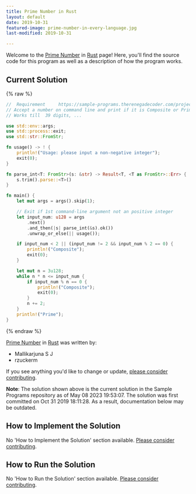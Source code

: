 ```yaml
---
title: Prime Number in Rust
layout: default
date: 2019-10-31
featured-image: prime-number-in-every-language.jpg
last-modified: 2019-10-31

---
```


Welcome to the [Prime Number](https://sampleprograms.io/projects/prime-number) in [Rust](https://sampleprograms.io/languages/rust) page! Here, you'll find the source code for this program as well as a description of how the program works.

## Current Solution

{% raw %}

```rust
//  Requirement     https://sample-programs.therenegadecoder.com/projects/prime-number/
// Accept a number on command line and print if it is Composite or Prime 
// Works till  39 digits, ...

use std::env::args;
use std::process::exit;
use std::str::FromStr;

fn usage() -> ! {
    println!("Usage: please input a non-negative integer");
    exit(0);
}

fn parse_int<T: FromStr>(s: &str) -> Result<T, <T as FromStr>::Err> {
    s.trim().parse::<T>()
}

fn main() {
    let mut args = args().skip(1);

    // Exit if 1st command-line argument not an positive integer
    let input_num: u128 = args
        .next()
        .and_then(|s| parse_int(&s).ok())
        .unwrap_or_else(|| usage());

    if input_num < 2 || (input_num != 2 && input_num % 2 == 0) {
        println!("Composite");
        exit(0);
    }

    let mut n = 3u128;
    while n * n <= input_num {
        if input_num % n == 0 {
            println!("Composite");
            exit(0);
        }
        n += 2;
    }
    println!("Prime");
}
```

{% endraw %}

[Prime Number](https://sampleprograms.io/projects/prime-number) in [Rust](https://sampleprograms.io/languages/rust) was written by:

- Mallikarjuna S J
- rzuckerm

If you see anything you'd like to change or update, [please consider contributing](https://github.com/TheRenegadeCoder/sample-programs).

**Note**: The solution shown above is the current solution in the Sample Programs repository as of May 08 2023 19:53:07. The solution was first committed on Oct 31 2019 18:11:28. As a result, documentation below may be outdated.

## How to Implement the Solution

No 'How to Implement the Solution' section available. [Please consider contributing](https://github.com/TheRenegadeCoder/sample-programs-website).

## How to Run the Solution

No 'How to Run the Solution' section available. [Please consider contributing](https://github.com/TheRenegadeCoder/sample-programs-website).